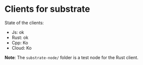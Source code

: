 # Clients for substrate

State of the clients:

- Js: ok
- Rust: ok
- Cpp: Ko
- Cloud: Ko

**Note**: The `substrate-node/` folder is a test node for the Rust client.

<!-- Build by Samba Ngom for tutorship 2021-2022.

## Web socket definition et description

## Rust

- Recherche sur le rust embarqué

## Etapes

Les prochaines étapes de recherches:
- Lister librairies clients qui existent(C++,Rust,JS,?)
- libraest le plus adapté:
  - comptatibilité et mis à jour
  - Adapté pour un IoT -> quel genre d' IoT(Rashberry pi)
 -->
